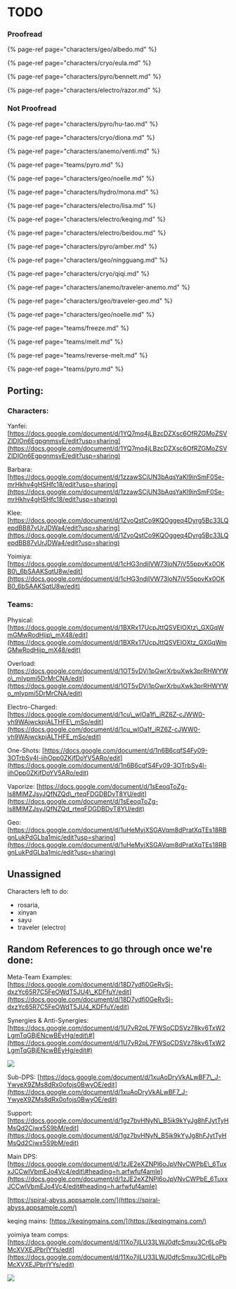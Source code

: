 # TODO

### Proofread

{% page-ref page="characters/geo/albedo.md" %}

{% page-ref page="characters/cryo/eula.md" %}

{% page-ref page="characters/pyro/bennett.md" %}

{% page-ref page="characters/electro/razor.md" %}

### Not Proofread

{% page-ref page="characters/pyro/hu-tao.md" %}

{% page-ref page="characters/cryo/diona.md" %}

{% page-ref page="characters/anemo/venti.md" %}

{% page-ref page="teams/pyro.md" %}

{% page-ref page="characters/geo/noelle.md" %}

{% page-ref page="characters/hydro/mona.md" %}

{% page-ref page="characters/electro/lisa.md" %}

{% page-ref page="characters/electro/keqing.md" %}

{% page-ref page="characters/electro/beidou.md" %}

{% page-ref page="characters/pyro/amber.md" %}

{% page-ref page="characters/geo/ningguang.md" %}

{% page-ref page="characters/cryo/qiqi.md" %}

{% page-ref page="characters/anemo/traveler-anemo.md" %}

{% page-ref page="characters/geo/traveler-geo.md" %}

{% page-ref page="characters/geo/noelle.md" %}

{% page-ref page="teams/freeze.md" %}

{% page-ref page="teams/melt.md" %}

{% page-ref page="teams/reverse-melt.md" %}

{% page-ref page="teams/pyro.md" %}

## Porting:

### Characters:

Yanfei: [https://docs.google.com/document/d/1YQ7mq4jLBzcDZXsc6OfRZGMoZSVZIDIOn6EgpgnmsvE/edit?usp=sharing](https://docs.google.com/document/d/1YQ7mq4jLBzcDZXsc6OfRZGMoZSVZIDIOn6EgpgnmsvE/edit?usp=sharing)

Barbara: [https://docs.google.com/document/d/1zzawSCiUN3bAqsYaKl9inSmF0Se-mrHkhv4gHSHfc18/edit?usp=sharing](https://docs.google.com/document/d/1zzawSCiUN3bAqsYaKl9inSmF0Se-mrHkhv4gHSHfc18/edit?usp=sharing)

Klee: [https://docs.google.com/document/d/1ZvoQstCo9KQOggeq4Dyrg5Bc33LQepdBB87vUrJDWa4/edit?usp=sharing](https://docs.google.com/document/d/1ZvoQstCo9KQOggeq4Dyrg5Bc33LQepdBB87vUrJDWa4/edit?usp=sharing)

Yoimiya: [https://docs.google.com/document/d/1cHG3ndjIVW73loN7iV55ppvKx0OKB0\_6bSAAKSqtU8w/edit](https://docs.google.com/document/d/1cHG3ndjIVW73loN7iV55ppvKx0OKB0_6bSAAKSqtU8w/edit)

### Teams:

Physical: [https://docs.google.com/document/d/1BXRx17UcpJttQSVEIOXtz\_GXGqWmGMwRodHijp\_mX48/edit](https://docs.google.com/document/d/1BXRx17UcpJttQSVEIOXtz_GXGqWmGMwRodHijp_mX48/edit)

Overload: [https://docs.google.com/document/d/1OT5vDVi1pGwrXrbuXwk3prRHWYWo\_mIypmi5DrMrCNA/edit](https://docs.google.com/document/d/1OT5vDVi1pGwrXrbuXwk3prRHWYWo_mIypmi5DrMrCNA/edit)

Electro-Charged: [https://docs.google.com/document/d/1cu\_wlOa1f\_iRZ6Z-cJWW0-yh9WAjwckpjALTHFE\_mSo/edit](https://docs.google.com/document/d/1cu_wlOa1f_iRZ6Z-cJWW0-yh9WAjwckpjALTHFE_mSo/edit)

One-Shots: [https://docs.google.com/document/d/1n6B6cqfS4Fy09-3OTrbSy4l-iihOpp0ZKjfDoYV5ARo/edit](https://docs.google.com/document/d/1n6B6cqfS4Fy09-3OTrbSy4l-iihOpp0ZKjfDoYV5ARo/edit)

Vaporize: [https://docs.google.com/document/d/1sEeoqToZg-ls8MlMZJsyJQfNZQd\_rteqFDGDBDvT8YU/edit](https://docs.google.com/document/d/1sEeoqToZg-ls8MlMZJsyJQfNZQd_rteqFDGDBDvT8YU/edit)

Geo: [https://docs.google.com/document/d/1uHeMyjXSGAVqm8dPratXqTEs18RBgnLukPdGLba1mic/edit?usp=sharing](https://docs.google.com/document/d/1uHeMyjXSGAVqm8dPratXqTEs18RBgnLukPdGLba1mic/edit?usp=sharing)

## Unassigned

Characters left to do: 

* rosaria,
* xinyan
* sayu
* traveler \(electro\)

## Random References to go through once we're done:

Meta-Team Examples: [https://docs.google.com/document/d/18D7ydfi0GeRvSj-dxzYc65R7C5FeOWdT5JU4\_KDFfuY/edit](https://docs.google.com/document/d/18D7ydfi0GeRvSj-dxzYc65R7C5FeOWdT5JU4_KDFfuY/edit)

Synergies & Anti-Synergies: [https://docs.google.com/document/d/1U7vR2pL7FWSoCDSVz78kv6TxW2LgmTqGBjENcwBEyHg/edit\#](https://docs.google.com/document/d/1U7vR2pL7FWSoCDSVz78kv6TxW2LgmTqGBjENcwBEyHg/edit#)

![](.gitbook/assets/da87mq9a66n61.png)

Sub-DPS: [https://docs.google.com/document/d/1xuAoDryVkALwBF7\_J-YwyeX9ZMs8dRx0ofojs0BwyOE/edit](https://docs.google.com/document/d/1xuAoDryVkALwBF7_J-YwyeX9ZMs8dRx0ofojs0BwyOE/edit)

Support: [https://docs.google.com/document/d/1gz7bvHNyN\_B5ik9kYyJg8hFJytTyHMsQd2Ciwx5S9bM/edit](https://docs.google.com/document/d/1gz7bvHNyN_B5ik9kYyJg8hFJytTyHMsQd2Ciwx5S9bM/edit)

Main DPS: [https://docs.google.com/document/d/1zJE2eXZNPl6oJpVNvCWPbE\_6TuxxJCCwIVbmEJo4Vc4/edit\#heading=h.arfwfuf4amle](https://docs.google.com/document/d/1zJE2eXZNPl6oJpVNvCWPbE_6TuxxJCCwIVbmEJo4Vc4/edit#heading=h.arfwfuf4amle)

[https://spiral-abyss.appsample.com/](https://spiral-abyss.appsample.com/)

keqing mains: [https://keqingmains.com/](https://keqingmains.com/)

yoimiya team comps: [https://docs.google.com/document/d/11Xo7jlLU33LWJ0dfcSmxu3Cr6LoPbMcXVXEJPbrIYYs/edit](https://docs.google.com/document/d/11Xo7jlLU33LWJ0dfcSmxu3Cr6LoPbMcXVXEJPbrIYYs/edit)

![](.gitbook/assets/image.png)







